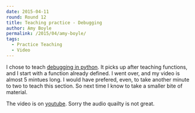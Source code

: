 ```yaml
---
date: 2015-04-11
round: Round 12
title: Teaching practice - Debugging
author: Amy Boyle
permalink: /2015/04/amy-boyle/
tags:
  - Practice Teaching
  - Video
---
```


I chose to teach [debugging in python](http://swcarpentry.github.io/python-novice-inflammation/06-func.html). It picks up after teaching functions, and I start with a function already defined. I went over, and my video is almost 5 mintues long. I would have prefered, even, to take another minute to two to teach this section. So next time I know to take a smaller bite of material.

The video is on [youtube](https://www.youtube.com/watch?v=Hjo_ceurjfA&feature=youtu.be). Sorry the audio quailty is not great.